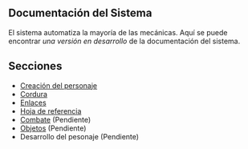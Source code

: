 Documentación del Sistema
-------------------------
El sistema automatiza la mayoría de las mecánicas. Aquí se puede encontrar _una versión en desarrollo_ de la documentación del sistema. 

## Secciones

* [Creación del personaje](./creacion_del_personaje.md)
* [Cordura](./cordura.md)
* [Enlaces](./enlaces.md)
* [Hoja de referencia](./hoja_de_referencia.md)
* [Combate](./combate.md) (Pendiente)
* [Objetos](./objeto.md) (Pendiente) 
* Desarrollo del pesonaje (Pendiente)
